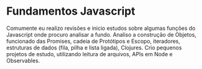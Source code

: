 # Fundamentos Javascript

Comumente eu realizo revisões e inicio estudos sobre algumas funções do Javascript onde procuro analisar a fundo.
Analiso a construção de Objetos, funcionado das Promises, cadeia de Protótipos e Escopo, iteradores, estruturas de dados (fila, pilha e lista ligada), Clojures.
Crio pequenos projetos de estudo, utilizando leitura de arquivos, APIs em Node e Observables.
